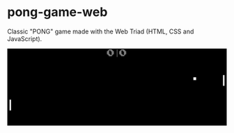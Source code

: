 # pong-game-web
Classic "PONG" game made with the Web Triad (HTML, CSS and JavaScript).

![Screenshot](frontpage.png)
